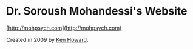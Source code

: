Dr. Soroush Mohandessi's Website
================================

[http://mohpsych.com](http://mohpsych.com)

Created in 2009 by [Ken Howard](ken@simplicatedweb.com).


